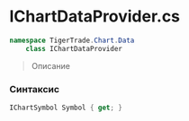
# IChartDataProvider.cs
```csharp
namespace TigerTrade.Chart.Data  
    class IChartDataProvider
```

> Описание

### Синтаксис
```csharp
IChartSymbol Symbol { get; }
```
